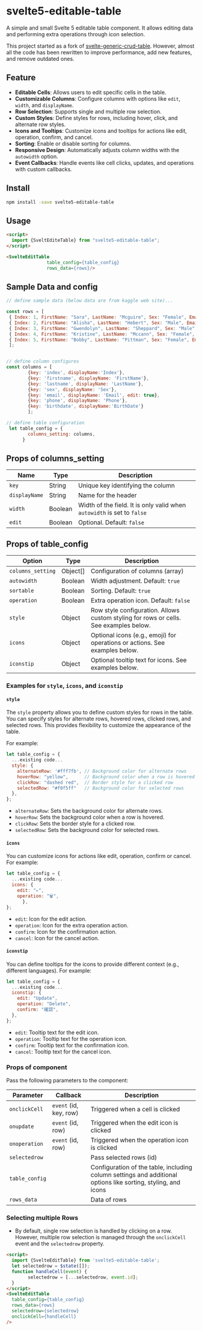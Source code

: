 # svelte5-editable-table

A simple and small Svelte 5 editable table component. It allows editing data and performing extra operations through icon selection.

This project started as a fork of [svelte-generic-crud-table](https://github.com/ivosdc/svelte-generic-crud-table). However, almost all the code has been rewritten to improve performance, add new features, and remove outdated ones. 

## Feature

- **Editable Cells**: Allows users to edit specific cells in the table.
- **Customizable Columns**: Configure columns with options like `edit`, `width`, and `displayName`.
- **Row Selection**: Supports single and multiple row selection.
- **Custom Styles**: Define styles for rows, including hover, click, and alternate row styles.
- **Icons and Tooltips**: Customize icons and tooltips for actions like edit, operation, confirm, and cancel.
- **Sorting**: Enable or disable sorting for columns.
- **Responsive Design**: Automatically adjusts column widths with the `autowidth` option.
- **Event Callbacks**: Handle events like cell clicks, updates, and operations with custom callbacks.


## Install

```sh
npm install -save svelte5-editable-table 
```

## Usage

```html
<script> 
  import {SveltEditeTable} from "svelte5-editable-table";  
</script> 

<SvelteEditTable  
               table_config={table_config}
               rows_data={rows}/>  
```


## Sample Data and config

```js
// define sample data (below data are from kaggle web site)...

const rows = [
 { Index: 1, FirstName: "Sara", LastName: "Mcguire", Sex: "Female", Email: "tsharp@example.net", Phone: "(971)643-6089x9160", BirthDate: "17-08-21" },
 { Index: 2, FirstName: "Alisha", LastName: "Hebert", Sex: "Male", Email: "vincentgarrett@example.net", Phone: "+1-114-355-1841x78347", BirthDate: "28-06-69" },
 { Index: 3, FirstName: "Gwendolyn", LastName: "Sheppard", Sex: "Male", Email: "mercadon@example.com", Phone: "9017807728", BirthDate: "25-09-15" },
 { Index: 4, FirstName: "Kristine", LastName: "Mccann", Sex: "Female", Email: "lindsay55@example.com", Phone: "+1-607-333-9911x59088", BirthDate: "27-07-78" },
 { Index: 5, FirstName: "Bobby", LastName: "Pittman", Sex: "Female", Email: "blevins@example.com", Phone: "3739847538", BirthDate: "17-11-89" }, 
 ];


// define column configures
const columns = [            
        {key: 'index', displayName:'Index'},
        {key: 'firstname', displayName: 'FirstName'},
        {key: 'lastname', displayName: 'LastName'},
        {key: 'sex', displayName: 'Sex'},
        {key: 'email', displayName: 'Email', edit: true},
        {key: 'phone', displayName: 'Phone'},
        {key: 'birthdate', displayName:'BirthDate'}
        ];

// define table configuration
 let table_config = {             
        columns_setting: columns,        
      }        
```

 ## Props of columns_setting

| Name           | Type          | Description                                                             |
| --------------- | -------------| ----------------------------------------------------------------------- |
| `key`          | String        | Unique key identifying the column                                       |
| `displayName`  | String        | Name for the header                                                     |
| `width`        | Boolean       | Width of the field. It is only valid when `autowidth` is set to `false` |
| `edit`         | Boolean       | Optional. Default: `false`                                              |

## Props of table_config

| Option                     | Type            | Description                                                             |
| -------------------------- | --------------- | ----------------------------------------------------------------------- |
| `columns_setting`          | Object[]        | Configuration of columns (array)                                        |
| `autowidth`                | Boolean         | Width adjustment. Default: `true`                                       |
| `sortable`                 | Boolean         | Sorting. Default: `true`                                                |
| `operation`                | Boolean         | Extra operation icon. Default: `false`                                  |
| `style`                    | Object          | Row style configuration. Allows custom styling for rows or cells. See examples below. |
| `icons`                    | Object          | Optional icons (e.g., emoji) for operations or actions. See examples below. |
| `iconstip`                 | Object          | Optional tooltip text for icons. See examples below.                    |

### Examples for `style`, `icons`, and `iconstip`

#### `style`

The `style` property allows you to define custom styles for rows in the table. You can specify styles for alternate rows, hovered rows, clicked rows, and selected rows. This provides flexibility to customize the appearance of the table.

For example:

```js
let table_config = {
  ...existing code...
  style: {
    alternateRow: '#fff7fb', // Background color for alternate rows
    hoverRow: "yellow",      // Background color when a row is hovered
    clickRow: "dashed red",  // Border style for a clicked row
    selectedRow: "#f0f5ff"   // Background color for selected rows
  },
};
```

- `alternateRow`: Sets the background color for alternate rows.
- `hoverRow`: Sets the background color when a row is hovered.
- `clickRow`: Sets the border style for a clicked row.
- `selectedRow`: Sets the background color for selected rows.

#### `icons`

You can customize icons for actions like edit, operation, confirm or cancel. For example:

```js
let table_config = {
  ...existing code...
  icons: {
    edit: "✏️",
    operation: "🗑️",
      },
};
```

- `edit`: Icon for the edit action.
- `operation`: Icon for the extra operation action.
- `confirm`: Icon for the confirmation action.
- `cancel`: Icon for the cancel action.

#### `iconstip`

You can define tooltips for the icons to provide different context (e.g., different languages). For example:

```js
let table_config = {
  ...existing code...
  iconstip: {
    edit: "Update",
    operation: "Delete",
    confirm: "確認",
  },
};
```

- `edit`: Tooltip text for the edit icon.
- `operation`: Tooltip text for the operation icon.
- `confirm`: Tooltip text for the confirmation icon.
- `cancel`: Tooltip text for the cancel icon.

### Props of component

Pass the following parameters to the component:

| Parameter      | Callback            | Description                                                             |
| -------------- | ------------------- | ----------------------------------------------------------------------- |
| `onclickCell`  | `event` (id, key, row) | Triggered when a cell is clicked                                        |
| `onupdate`     | `event` (id, row)   | Triggered when the edit icon is clicked                                 |
| `onoperation`  | `event` (id, row)   | Triggered when the operation icon is clicked                            |
| `selectedrow`  |                     | Pass selected rows (id)                                                 |
| `table_config` |                     | Configuration of the table, including column settings and additional options like sorting, styling, and icons |
| `rows_data`    |                     | Data of rows                                                            |

### Selecting multiple Rows

- By default, single row selection is handled by clicking on a row. However, multiple row selection is managed through the `onclickCell` event and the `selectedrow` property.

```html
<script>  
  import {SvelteEditTable} from 'svelte5-editable-table';
  let selectedrow = $state([]);
  function handleCell(event) {       
        selectedrow = [...selectedrow, event.id];        
  }
</script> 
<SvelteEditTable
  table_config={table_config}
  rows_data={rows}
  selectedrow={selectedrow}
  onclickCell={handleCell}  
/> 
```





